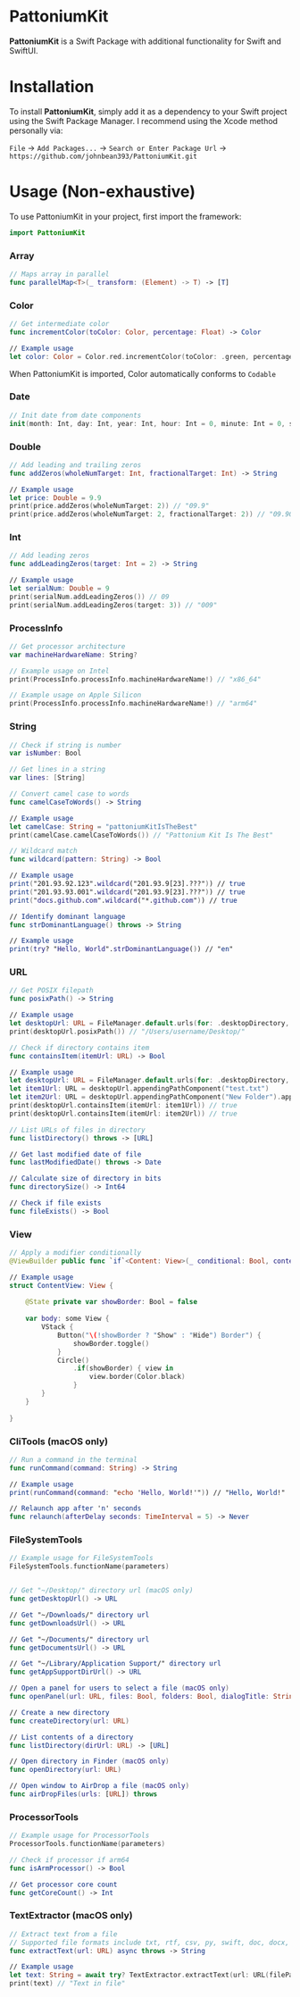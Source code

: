 # PattoniumKit

**PattoniumKit** is a Swift Package with additional functionality for Swift and SwiftUI.

# Installation

To install **PattoniumKit**, simply add it as a dependency to your Swift project using the Swift Package Manager. I recommend using the Xcode method personally via:

`File` → `Add Packages...` → `Search or Enter Package Url` → `https://github.com/johnbean393/PattoniumKit.git`

# Usage (Non-exhaustive)

To use PattoniumKit in your project, first import the framework:
```Swift
import PattoniumKit
```

### Array
```Swift
// Maps array in parallel
func parallelMap<T>(_ transform: (Element) -> T) -> [T]
```

### Color
```Swift
// Get intermediate color
func incrementColor(toColor: Color, percentage: Float) -> Color

// Example usage
let color: Color = Color.red.incrementColor(toColor: .green, percentage: 0.5) // Gives 50-50 mix between the colors red and green
```
When PattoniumKit is imported, Color automatically conforms to `Codable`

### Date
```Swift
// Init date from date components
init(month: Int, day: Int, year: Int, hour: Int = 0, minute: Int = 0, second: Int = 0)
```

### Double
```Swift
// Add leading and trailing zeros
func addZeros(wholeNumTarget: Int, fractionalTarget: Int) -> String

// Example usage
let price: Double = 9.9
print(price.addZeros(wholeNumTarget: 2)) // "09.9"
print(price.addZeros(wholeNumTarget: 2, fractionalTarget: 2)) // "09.90"
```

### Int
```Swift
// Add leading zeros
func addLeadingZeros(target: Int = 2) -> String

// Example usage
let serialNum: Double = 9
print(serialNum.addLeadingZeros()) // 09
print(serialNum.addLeadingZeros(target: 3)) // "009"
```

### ProcessInfo
```Swift
// Get processor architecture
var machineHardwareName: String?

// Example usage on Intel
print(ProcessInfo.processInfo.machineHardwareName!) // "x86_64"

// Example usage on Apple Silicon
print(ProcessInfo.processInfo.machineHardwareName!) // "arm64"
```

### String
```Swift
// Check if string is number
var isNumber: Bool

// Get lines in a string
var lines: [String]

// Convert camel case to words
func camelCaseToWords() -> String

// Example usage
let camelCase: String = "pattoniumKitIsTheBest"
print(camelCase.camelCaseToWords()) // "Pattonium Kit Is The Best"

// Wildcard match
func wildcard(pattern: String) -> Bool

// Example usage
print("201.93.92.123".wildcard("201.93.9[23].???")) // true
print("201.93.93.001".wildcard("201.93.9[23].???")) // true
print("docs.github.com".wildcard("*.github.com")) // true

// Identify dominant language
func strDominantLanguage() throws -> String

// Example usage
print(try? "Hello, World".strDominantLanguage()) // "en"
```

### URL
```Swift
// Get POSIX filepath
func posixPath() -> String

// Example usage
let desktopUrl: URL = FileManager.default.urls(for: .desktopDirectory, in: .userDomainMask)[0]
print(desktopUrl.posixPath()) // "/Users/username/Desktop/"

// Check if directory contains item
func containsItem(itemUrl: URL) -> Bool

// Example usage
let desktopUrl: URL = FileManager.default.urls(for: .desktopDirectory, in: .userDomainMask)[0]
let item1Url: URL = desktopUrl.appendingPathComponent("test.txt")
let item2Url: URL = desktopUrl.appendingPathComponent("New Folder").appendingPathComponent("test.txt")
print(desktopUrl.containsItem(itemUrl: item1Url)) // true
print(desktopUrl.containsItem(itemUrl: item2Url)) // true

// List URLs of files in directory
func listDirectory() throws -> [URL]

// Get last modified date of file
func lastModifiedDate() throws -> Date

// Calculate size of directory in bits
func directorySize() -> Int64

// Check if file exists
func fileExists() -> Bool
```

### View
```Swift
// Apply a modifier conditionally
@ViewBuilder public func `if`<Content: View>(_ conditional: Bool, content: (Self) -> Content) -> some View

// Example usage
struct ContentView: View {
	
	@State private var showBorder: Bool = false
	
    var body: some View {
        VStack {
		    Button("\(!showBorder ? "Show" : "Hide") Border") {
		        showBorder.toggle()
		    }
		    Circle()
		        .if(showBorder) { view in
		            view.border(Color.black)
		        }
        }
	}
	
}
```

### CliTools (macOS only)
```Swift
// Run a command in the terminal
func runCommand(command: String) -> String

// Example usage
print(runCommand(command: "echo 'Hello, World!'")) // "Hello, World!"

// Relaunch app after 'n' seconds
func relaunch(afterDelay seconds: TimeInterval = 5) -> Never
```

### FileSystemTools
```Swift
// Example usage for FileSystemTools
FileSystemTools.functionName(parameters)


// Get "~/Desktop/" directory url (macOS only)
func getDesktopUrl() -> URL

// Get "~/Downloads/" directory url
func getDownloadsUrl() -> URL

// Get "~/Documents/" directory url
func getDocumentsUrl() -> URL

// Get "~/Library/Application Support/" directory url
func getAppSupportDirUrl() -> URL

// Open a panel for users to select a file (macOS only)
func openPanel(url: URL, files: Bool, folders: Bool, dialogTitle: String) throws -> URL

// Create a new directory
func createDirectory(url: URL)

// List contents of a directory
func listDirectory(dirUrl: URL) -> [URL]

// Open directory in Finder (macOS only)
func openDirectory(url: URL)

// Open window to AirDrop a file (macOS only)
func airDropFiles(urls: [URL]) throws
```

### ProcessorTools
```Swift
// Example usage for ProcessorTools
ProcessorTools.functionName(parameters)

// Check if processor if arm64
func isArmProcessor() -> Bool

// Get processor core count
func getCoreCount() -> Int
```

### TextExtractor (macOS only)
```Swift
// Extract text from a file
// Supported file formats include txt, rtf, csv, py, swift, doc, docx, docm, pages, pptx, pdf, png, jpg, bmp, jpeg, tiff, webp, heic, and any other file that uses UTF8 encoding
func extractText(url: URL) async throws -> String

// Example usage
let text: String = await try? TextExtractor.extractText(url: URL(filePath: "/Users/username/Desktop/test.txt"))
print(text) // "Text in file" 
```
